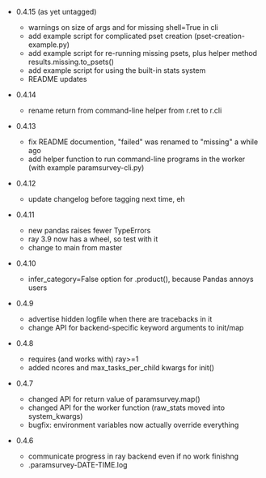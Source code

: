 - 0.4.15 (as yet untagged)
	+ warnings on size of args and for missing shell=True in cli
	+ add example script for complicated pset creation (pset-creation-example.py)
	+ add example script for re-running missing psets, plus helper method results.missing.to_psets()
	+ add example script for using the built-in stats system
	+ README updates

- 0.4.14
	+ rename return from command-line helper from r.ret to r.cli

- 0.4.13
	+ fix README documention, "failed" was renamed to "missing" a while ago
	+ add helper function to run command-line programs in the worker (with example paramsurvey-cli.py)

- 0.4.12
	+ update changelog before tagging next time, eh

- 0.4.11
	+ new pandas raises fewer TypeErrors
	+ ray 3.9 now has a wheel, so test with it
	+ change to main from master

- 0.4.10
	+ infer_category=False option for .product(), because Pandas annoys users

- 0.4.9
	+ advertise hidden logfile when there are tracebacks in it
	+ change API for backend-specific keyword arguments to init/map

- 0.4.8
	+ requires (and works with) ray>=1
	+ added ncores and max_tasks_per_child kwargs for init()

- 0.4.7
	+ changed API for return value of paramsurvey.map()
	+ changed API for the worker function (raw_stats moved into system_kwargs)
	+ bugfix: environment variables now actually override everything

- 0.4.6
	+ communicate progress in ray backend even if no work finishng
	+ .paramsurvey-DATE-TIME.log
